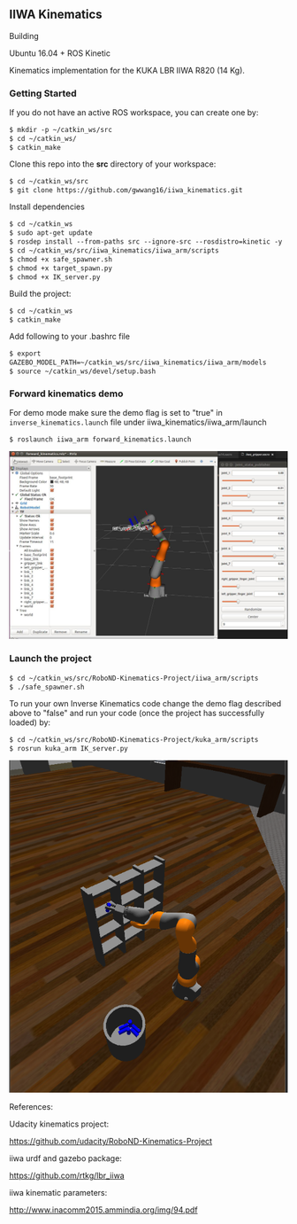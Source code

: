 ## IIWA Kinematics

Building

Ubuntu 16.04 + ROS Kinetic

Kinematics implementation for the KUKA LBR IIWA R820 (14 Kg).

[//]: # "Image References"

[fk]: ./imgs/forward_kinematics.jpg
[ik]:./imgs/IK_results.jpg

### Getting Started

If you do not have an active ROS workspace, you can create one by:

```
$ mkdir -p ~/catkin_ws/src
$ cd ~/catkin_ws/
$ catkin_make
```

Clone this repo into the **src** directory of your workspace:

```
$ cd ~/catkin_ws/src
$ git clone https://github.com/gwwang16/iiwa_kinematics.git
```

Install dependencies

```
$ cd ~/catkin_ws
$ sudo apt-get update
$ rosdep install --from-paths src --ignore-src --rosdistro=kinetic -y
$ cd ~/catkin_ws/src/iiwa_kinematics/iiwa_arm/scripts
$ chmod +x safe_spawner.sh
$ chmod +x target_spawn.py
$ chmod +x IK_server.py
```

Build the project:

```
$ cd ~/catkin_ws
$ catkin_make
```
Add following to your .bashrc file
```
$ export GAZEBO_MODEL_PATH=~/catkin_ws/src/iiwa_kinematics/iiwa_arm/models
$ source ~/catkin_ws/devel/setup.bash
```


### Forward kinematics demo

For demo mode make sure the demo flag is set to "true" in `inverse_kinematics.launch` file under iiwa_kinematics/iiwa_arm/launch

```
$ roslaunch iiwa_arm forward_kinematics.launch
```
![alt text][fk]


### Launch the project

```
$ cd ~/catkin_ws/src/RoboND-Kinematics-Project/iiwa_arm/scripts
$ ./safe_spawner.sh
```

To run your own Inverse Kinematics code change the demo flag described above to "false" and run your code (once the project has successfully loaded) by:

```
$ cd ~/catkin_ws/src/RoboND-Kinematics-Project/kuka_arm/scripts
$ rosrun kuka_arm IK_server.py
```
![alt text][ik]





References:

Udacity kinematics project:

https://github.com/udacity/RoboND-Kinematics-Project

iiwa urdf and gazebo package:

https://github.com/rtkg/lbr_iiwa

iiwa kinematic parameters:

http://www.inacomm2015.ammindia.org/img/94.pdf


